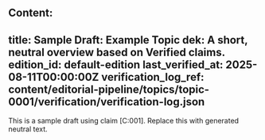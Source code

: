 Content:
---
title: Sample Draft: Example Topic
dek: A short, neutral overview based on Verified claims.
edition_id: default-edition
last_verified_at: 2025-08-11T00:00:00Z
verification_log_ref: content/editorial-pipeline/topics/topic-0001/verification/verification-log.json
---
This is a sample draft using claim [C:001]. Replace this with generated neutral text.
